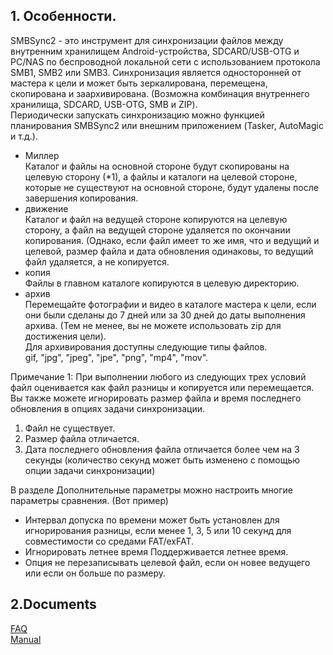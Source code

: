 ## 1. Особенности.<br>
SMBSync2 - это инструмент для синхронизации файлов между внутренним хранилищем Android-устройства, SDCARD/USB-OTG и PC/NAS по беспроводной локальной сети с использованием протокола SMB1, SMB2 или SMB3. Синхронизация является односторонней от мастера к цели и может быть зеркалирована, перемещена, скопирована и заархивирована. (Возможна комбинация внутреннего хранилища, SDCARD, USB-OTG, SMB и ZIP).  <br>
Периодически запускать синхронизацию можно функцией планирования SMBSync2 или внешним приложением (Tasker, AutoMagic и т.д.).<br>

- Миллер<br>
  Каталог и файлы на основной стороне будут скопированы на целевую сторону (*1), а файлы и каталоги на целевой стороне, которые не существуют на основной стороне, будут удалены после завершения копирования.<br>
- движение<br>
  Каталог и файл на ведущей стороне копируются на целевую сторону, а файл на ведущей стороне удаляется по окончании копирования. (Однако, если файл имеет то же имя, что и ведущий и целевой, размер файла и дата обновления одинаковы, то ведущий файл удаляется, а не копируется.<br>
- копия<br>
  Файлы в главном каталоге копируются в целевую директорию.<br>
- архив<br>
  Перемещайте фотографии и видео в каталоге мастера к цели, если они были сделаны до 7 дней или за 30 дней до даты выполнения архива. (Тем не менее, вы не можете использовать zip для достижения цели).  <br>
Для архивирования доступны следующие типы файлов.  <br>
gif, "jpg", "jpeg", "jpe", "png", "mp4", "mov".  <br>

Примечание 1: При выполнении любого из следующих трех условий файл оценивается как файл разницы и копируется или перемещается. Вы также можете игнорировать размер файла и время последнего обновления в опциях задачи синхронизации.<br>

1. Файл не существует.<br>
2. Размер файла отличается.<br>
3. Дата последнего обновления файла отличается более чем на 3 секунды (количество секунд может быть изменено с помощью опции задачи синхронизации)<br>

В разделе Дополнительные параметры можно настроить многие параметры сравнения. (Вот пример)<br>
- Интервал допуска по времени может быть установлен для игнорирования разницы, если менее 1, 3, 5 или 10 секунд для совместимости со средами FAT/exFAT.<br>
- Игнорировать летнее время Поддерживается летнее время.<br>
- Опция не перезаписывать целевой файл, если он новее ведущего или если он больше по размеру.<br>

## 2.Documents<br>
[FAQ](https://sentaroh.github.io/Documents/SMBSync2/SMBSync2_FAQ_EN.htm)<br>
[Manual](https://sentaroh.github.io/Documents/SMBSync2/SMBSync2_Desc_EN.htm)<br>
